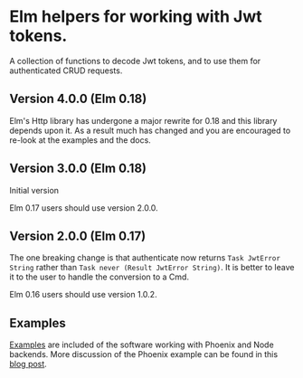 # Elm helpers for working with Jwt tokens.

A collection of functions to decode Jwt tokens, and to use them for authenticated CRUD requests.

## Version 4.0.0 (Elm 0.18)

Elm's Http library has undergone a major rewrite for 0.18 and this library depends upon it. As a result much has changed and you are encouraged to re-look at the examples and the docs.

## Version 3.0.0 (Elm 0.18)

Initial version

Elm 0.17 users should use version 2.0.0.

## Version 2.0.0 (Elm 0.17)

The one breaking change is that authenticate now returns `Task JwtError String` rather than `Task never (Result JwtError String)`. It is better to leave it to the user to handle the conversion to a Cmd.

Elm 0.16 users should use version 1.0.2.

## Examples

[Examples](https://github.com/simonh1000/elm-jwt/tree/master/examples) are included of the software working with Phoenix and Node backends. More discussion of the Phoenix example can be found in this [blog post](http://simonh1000.github.io/2016/05/phoenix-elm-json-web-tokens/).
